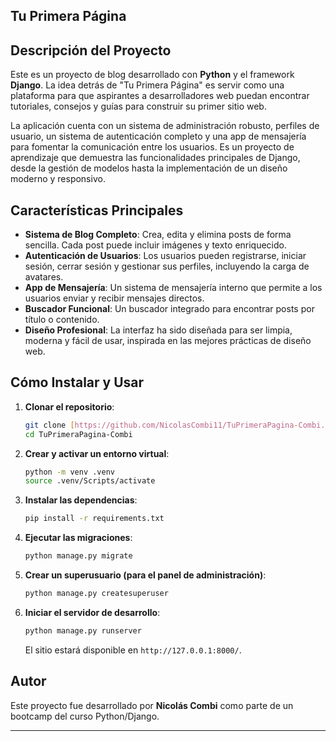 
## Tu Primera Página

## Descripción del Proyecto
Este es un proyecto de blog desarrollado con **Python** y el framework **Django**. La idea detrás de "Tu Primera Página" es servir como una plataforma para que aspirantes a desarrolladores web puedan encontrar tutoriales, consejos y guías para construir su primer sitio web.

La aplicación cuenta con un sistema de administración robusto, perfiles de usuario, un sistema de autenticación completo y una app de mensajería para fomentar la comunicación entre los usuarios. Es un proyecto de aprendizaje que demuestra las funcionalidades principales de Django, desde la gestión de modelos hasta la implementación de un diseño moderno y responsivo.

## Características Principales

* **Sistema de Blog Completo**: Crea, edita y elimina posts de forma sencilla. Cada post puede incluir imágenes y texto enriquecido.
* **Autenticación de Usuarios**: Los usuarios pueden registrarse, iniciar sesión, cerrar sesión y gestionar sus perfiles, incluyendo la carga de avatares.
* **App de Mensajería**: Un sistema de mensajería interno que permite a los usuarios enviar y recibir mensajes directos.
* **Buscador Funcional**: Un buscador integrado para encontrar posts por título o contenido.
* **Diseño Profesional**: La interfaz ha sido diseñada para ser limpia, moderna y fácil de usar, inspirada en las mejores prácticas de diseño web.

## Cómo Instalar y Usar

1.  **Clonar el repositorio**:
    ```bash
    git clone [https://github.com/NicolasCombi11/TuPrimeraPagina-Combi.git](https://github.com/NicolasCombi11/TuPrimeraPagina-Combi.git)
    cd TuPrimeraPagina-Combi
    ```

2.  **Crear y activar un entorno virtual**:
    ```bash
    python -m venv .venv
    source .venv/Scripts/activate
    ```

3.  **Instalar las dependencias**:
    ```bash
    pip install -r requirements.txt
    ```

4.  **Ejecutar las migraciones**:
    ```bash
    python manage.py migrate
    ```

5.  **Crear un superusuario (para el panel de administración)**:
    ```bash
    python manage.py createsuperuser
    ```

6.  **Iniciar el servidor de desarrollo**:
    ```bash
    python manage.py runserver
    ```
    El sitio estará disponible en `http://127.0.0.1:8000/`.

## Autor

Este proyecto fue desarrollado por **Nicolás Combi** como parte de un bootcamp del curso Python/Django.

---

